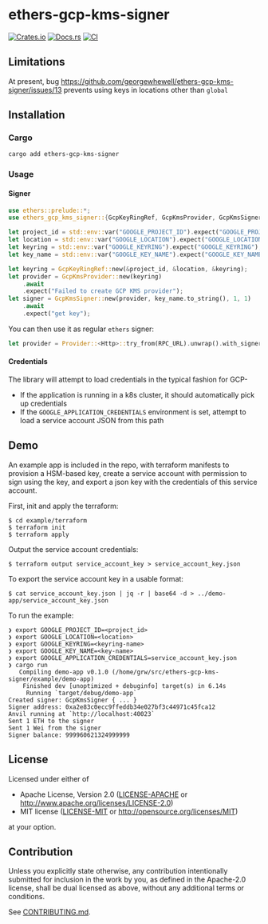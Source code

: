 # ethers-gcp-kms-signer

[![Crates.io](https://img.shields.io/crates/v/ethers-gcp-kms-signer.svg)](https://crates.io/crates/ethers-gcp-kms-signer)
[![Docs.rs](https://docs.rs/ethers-gcp-kms-signer/badge.svg)](https://docs.rs/ethers-gcp-kms-signer)
[![CI](https://github.com/georgewhewell/ethers-gcp-kms-signer/workflows/CI/badge.svg)](https://github.com/georgewhewell/ethers-gcp-kms-signer/actions)

## Limitations

At present, bug https://github.com/georgewhewell/ethers-gcp-kms-signer/issues/13 prevents using keys in locations other than `global`

## Installation

### Cargo

```shell
cargo add ethers-gcp-kms-signer
```

### Usage
#### Signer
```rust
use ethers::prelude::*;
use ethers_gcp_kms_signer::{GcpKeyRingRef, GcpKmsProvider, GcpKmsSigner};

let project_id = std::env::var("GOOGLE_PROJECT_ID").expect("GOOGLE_PROJECT_ID");
let location = std::env::var("GOOGLE_LOCATION").expect("GOOGLE_LOCATION");
let keyring = std::env::var("GOOGLE_KEYRING").expect("GOOGLE_KEYRING");
let key_name = std::env::var("GOOGLE_KEY_NAME").expect("GOOGLE_KEY_NAME");

let keyring = GcpKeyRingRef::new(&project_id, &location, &keyring);
let provider = GcpKmsProvider::new(keyring)
    .await
    .expect("Failed to create GCP KMS provider");
let signer = GcpKmsSigner::new(provider, key_name.to_string(), 1, 1)
    .await
    .expect("get key");
```

You can then use it as regular `ethers` signer:

```rust
let provider = Provider::<Http>::try_from(RPC_URL).unwrap().with_signer(signer);
```

#### Credentials

The library will attempt to load credentials in the typical fashion for GCP-

- If the application is running in a k8s cluster, it should automatically pick up credentials
- If the `GOOGLE_APPLICATION_CREDENTIALS` environment is set, attempt to load a service account JSON from this path

## Demo

An example app is included in the repo, with terraform manifests
to provision a HSM-based key, create a service account with permission to sign using the key, and export a json key with the credentials of this service account.

First, init and apply the terraform:

    $ cd example/terraform
    $ terraform init
    $ terraform apply

Output the service account credentials:

    $ terraform output service_account_key > service_account_key.json

To export the service account key in a usable format:

    $ cat service_account_key.json | jq -r | base64 -d > ../demo-app/service_account_key.json

To run the example:

```shell
❯ export GOOGLE_PROJECT_ID=<project_id>
❯ export GOOGLE_LOCATION=<location>
❯ export GOOGLE_KEYRING=<keyring-name>
❯ export GOOGLE_KEY_NAME=<key-name>
❯ export GOOGLE_APPLICATION_CREDENTIALS=service_account_key.json
❯ cargo run
   Compiling demo-app v0.1.0 (/home/grw/src/ethers-gcp-kms-signer/example/demo-app)
    Finished dev [unoptimized + debuginfo] target(s) in 6.14s
     Running `target/debug/demo-app`
Created signer: GcpKmsSigner { ... }
Signer address: 0xa2e83c0ecc9ffeddb34e027bf3c44971c45fca12
Anvil running at `http://localhost:40023`
Sent 1 ETH to the signer
Sent 1 Wei from the signer
Signer balance: 999960621324999999
```

## License

Licensed under either of

 * Apache License, Version 2.0
   ([LICENSE-APACHE](LICENSE-APACHE) or http://www.apache.org/licenses/LICENSE-2.0)
 * MIT license
   ([LICENSE-MIT](LICENSE-MIT) or http://opensource.org/licenses/MIT)

at your option.

## Contribution

Unless you explicitly state otherwise, any contribution intentionally submitted
for inclusion in the work by you, as defined in the Apache-2.0 license, shall be
dual licensed as above, without any additional terms or conditions.

See [CONTRIBUTING.md](CONTRIBUTING.md).
